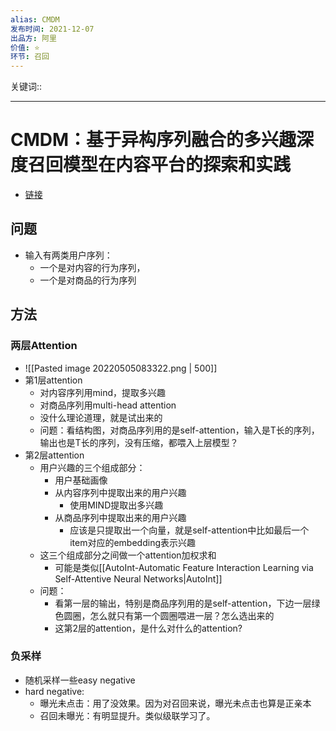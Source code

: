 ```yaml
---
alias: CMDM
发布时间: 2021-12-07
出品方: 阿里
价值: ⭐
环节: 召回
---
```

关键词:: 

---
# CMDM：基于异构序列融合的多兴趣深度召回模型在内容平台的探索和实践
- [链接](cubox://card?id=ff808081808324e001808a427afe4ef4)

## 问题
- 输入有两类用户序列：
	- 一个是对内容的行为序列，
	- 一个是对商品的行为序列

## 方法
### 两层Attention
- ![[Pasted image 20220505083322.png | 500]]
- 第1层attention
	- 对内容序列用mind，提取多兴趣
	- 对商品序列用multi-head attention
	- 没什么理论道理，就是试出来的
	- 问题：看结构图，对商品序列用的是self-attention，输入是T长的序列，输出也是T长的序列，没有压缩，都喂入上层模型？
- 第2层attention
	- 用户兴趣的三个组成部分：
		- 用户基础画像
		- 从内容序列中提取出来的用户兴趣
			- 使用MIND提取出多兴趣
		- 从商品序列中提取出来的用户兴趣
			- 应该是只提取出一个向量，就是self-attention中比如最后一个item对应的embedding表示兴趣
	- 这三个组成部分之间做一个attention加权求和
		- 可能是类似[[AutoInt-Automatic Feature Interaction Learning via Self-Attentive Neural Networks|AutoInt]]
	- 问题：
		- 看第一层的输出，特别是商品序列用的是self-attention，下边一层绿色圆圈，怎么就只有第一个圆圈喂进一层？怎么选出来的
		- 这第2层的attention，是什么对什么的attention?
### 负采样
- 随机采样一些easy negative
- hard negative:
	- 曝光未点击：用了没效果。因为对召回来说，曝光未点击也算是正亲本
	- 召回未曝光：有明显提升。类似级联学习了。